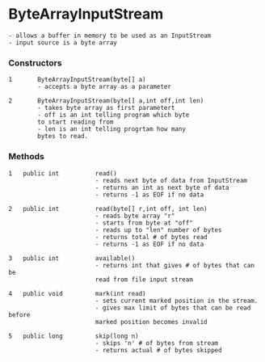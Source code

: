 # ByteArrayInputStream

    - allows a buffer in memory to be used as an InputStream
    - input source is a byte array
    
### Constructors

    1       ByteArrayInputStream(byte[] a)
            - accepts a byte array as a parameter
            
    2       ByteArrayInputStream(byte[] a,int off,int len)
            - takes byte array as first parametert
            - off is an int telling program which byte
            to start reading from
            - len is an int telling progrtam how many 
            bytes to read. 
            
            
### Methods

    1   public int          read()
                            - reads next byte of data from InputStream
                            - returns an int as next byte of data
                            - returns -1 as EOF if no data
                            
    2   public int          read(byte[] r,int off, int len)
                            - reads byte array "r"
                            - starts from byte at "off"
                            - reads up to "len" number of bytes
                            - returns total # of bytes read
                            - returns -1 as EOF if no data
                            
    3   public int          available()
                            - returns int that gives # of bytes that can be
                            read from file input stream
                            
    4   public void         mark(int read)
                            - sets current marked position in the stream. 
                            - gives max limit of bytes that can be read before
                            marked position becomes invalid
                            
    5   public long         skip(long n)
                            - skips 'n' # of bytes from stream
                            - returns actual # of bytes skipped
                            
                            
                            
                        
                          